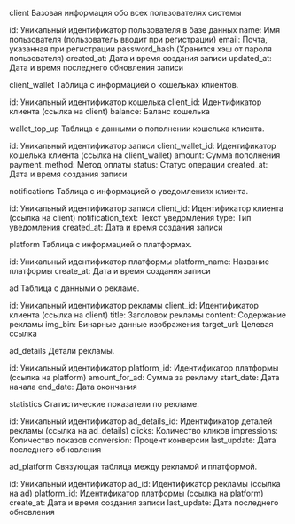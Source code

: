 client
Базовая информация обо всех пользователях системы 

id: Уникальный идентификатор пользователя в базе данных
name: Имя пользователя (пользователь вводит при регистрации)
email: Почта, указанная при регистрации
password_hash (Хранится хэш от пароля пользователя)
created_at: Дата и время создания записи
updated_at: Дата и время последнего обновления записи

client_wallet
Таблица с информацией о кошельках клиентов.

id: Уникальный идентификатор кошелька
client_id: Идентификатор клиента (ссылка на client)
balance: Баланс кошелька

wallet_top_up
Таблица с данными о пополнении кошелька клиента.

id: Уникальный идентификатор записи
client_wallet_id: Идентификатор кошелька клиента (ссылка на client_wallet)
amount: Сумма пополнения
payment_method: Метод оплаты
status: Статус операции
created_at: Дата и время создания записи

notifications
Таблица с информацией о уведомлениях клиента.

id: Уникальный идентификатор записи
client_id: Идентификатор клиента (ссылка на client)
notification_text: Текст уведомления
type: Тип уведомления
created_at: Дата и время создания записи

platform
Таблица с информацией о платформах.

id: Уникальный идентификатор платформы
platform_name: Название платформы
create_at: Дата и время создания записи

ad
Таблица с данными о рекламе.

id: Уникальный идентификатор рекламы
client_id: Идентификатор клиента (ссылка на client)
title: Заголовок рекламы
content: Содержание рекламы
img_bin: Бинарные данные изображения
target_url: Целевая ссылка

ad_details
Детали рекламы.

id: Уникальный идентификатор
platform_id: Идентификатор платформы (ссылка на platform)
amount_for_ad: Сумма за рекламу
start_date: Дата начала
end_date: Дата окончания

statistics
Статистические показатели по рекламе.

id: Уникальный идентификатор
ad_details_id: Идентификатор деталей рекламы (ссылка на ad_details)
clicks: Количество кликов
impressions: Количество показов
conversion: Процент конверсии
last_update: Дата последнего обновления

ad_platform
Связующая таблица между рекламой и платформой.

id: Уникальный идентификатор
ad_id: Идентификатор рекламы (ссылка на ad)
platform_id: Идентификатор платформы (ссылка на platform)
create_at: Дата и время создания записи
last_update: Дата последнего обновления
